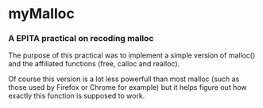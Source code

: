 # myMalloc
### A EPITA practical on recoding malloc

The purpose of this practical was to implement a simple version of malloc() and the affiliated functions (free, calloc and realloc).

Of course this version is a lot less powerfull than most malloc (such as those used by Firefox or Chrome for example) but it helps figure out how exactly this function is supposed to work.
